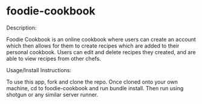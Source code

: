 # foodie-cookbook

Description:

Foodie Cookbook is an online cookbook where users can create an account which then allows for them to create recipes which are added to their personal cookbook. Users can edit and delete recipes they created, and are able to view recipes from other chefs.


Usage/Install Instructions:

To use this app, fork and clone the repo. Once cloned onto your own machine, cd to foodie-cookbook and run bundle install. Then run using shotgun or any similar server runner.

